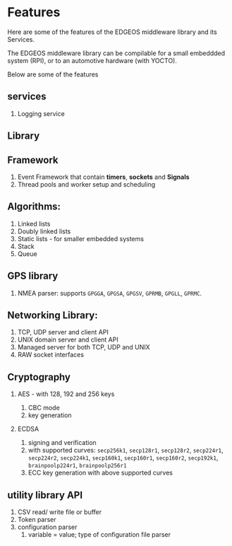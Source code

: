 # Features

Here are some of the features of the EDGEOS middleware library and its Services.

The EDGEOS middleware library can be compilable for a small embeddded system (RPI), or to an automotive hardware (with YOCTO).

Below are some of the features

## services

1. Logging service

## Library

## Framework

1. Event Framework that contain **timers**, **sockets** and **Signals**
2. Thread pools and worker setup and scheduling

## Algorithms:

1. Linked lists
2. Doubly linked lists
3. Static lists - for smaller embedded systems
4. Stack
5. Queue

## GPS library

1. NMEA parser: supports `GPGGA`, `GPGSA`, `GPGSV`, `GPRMB`, `GPGLL`, `GPRMC`.

## Networking Library:

1. TCP, UDP server and client API
2. UNIX domain server and client API
3. Managed server for both TCP, UDP and UNIX
4. RAW socket interfaces

## Cryptography

1. AES - with 128, 192 and 256 keys
    1. CBC mode
    2. key generation

2. ECDSA
    1. signing and verification
    2. with supported curves: `secp256k1`, `secp128r1`, `secp128r2`, `secp224r1`, `secp224r2`, `secp224k1`, `secp160k1`, `secp160r1`, `secp160r2`, `secp192k1`, `brainpoolp224r1`, `brainpoolp256r1`
    3. ECC key generation with above supported curves

## utility library API

1. CSV read/ write file or buffer
2. Token parser
3. configuration parser
    1. variable = value; type of configuration file parser





